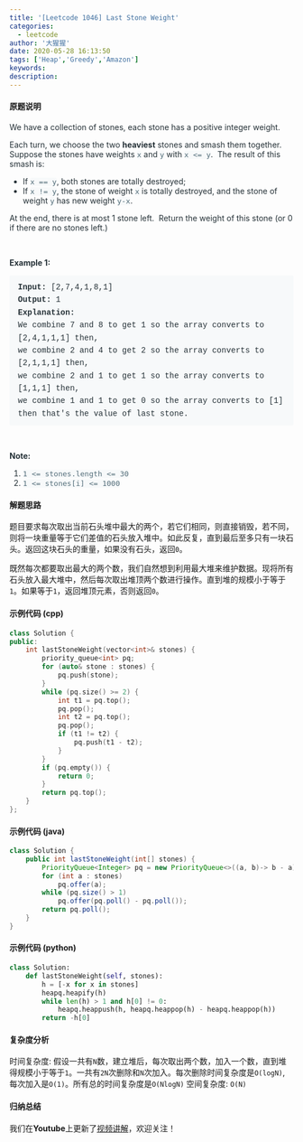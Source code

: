 ```yaml
---
title: '[Leetcode 1046] Last Stone Weight'
categories:
  - leetcode
author: '大猩猩'
date: 2020-05-28 16:13:50
tags: ['Heap','Greedy','Amazon']
keywords:
description:
---
```

#### 原题说明
<p style="font-size: 14px; margin-bottom: 1em; color: rgb(38, 50, 56); font-family: -apple-system, system-ui, &quot;Segoe UI&quot;, &quot;PingFang SC&quot;, &quot;Hiragino Sans GB&quot;, &quot;Microsoft YaHei&quot;, &quot;Helvetica Neue&quot;, Helvetica, Arial, sans-serif, &quot;Apple Color Emoji&quot;, &quot;Segoe UI Emoji&quot;, &quot;Segoe UI Symbol&quot;;">We have a collection of stones, each stone&nbsp;has a positive integer weight.</p><p style="font-size: 14px; margin-bottom: 1em; color: rgb(38, 50, 56); font-family: -apple-system, system-ui, &quot;Segoe UI&quot;, &quot;PingFang SC&quot;, &quot;Hiragino Sans GB&quot;, &quot;Microsoft YaHei&quot;, &quot;Helvetica Neue&quot;, Helvetica, Arial, sans-serif, &quot;Apple Color Emoji&quot;, &quot;Segoe UI Emoji&quot;, &quot;Segoe UI Symbol&quot;;">Each turn, we choose the two&nbsp;<span style="font-weight: bolder;">heaviest</span>&nbsp;stones&nbsp;and smash them together.&nbsp; Suppose the stones have weights&nbsp;<code style="font-family: monospace; font-size: 13px; color: rgb(84, 110, 122); background-color: rgb(247, 249, 250); border-radius: 3px;">x</code>&nbsp;and&nbsp;<code style="font-family: monospace; font-size: 13px; color: rgb(84, 110, 122); background-color: rgb(247, 249, 250); border-radius: 3px;">y</code>&nbsp;with&nbsp;<code style="font-family: monospace; font-size: 13px; color: rgb(84, 110, 122); background-color: rgb(247, 249, 250); border-radius: 3px;">x &lt;= y</code>.&nbsp; The result of this smash is:</p><ul style="margin-bottom: 1em; color: rgb(38, 50, 56); font-family: -apple-system, system-ui, &quot;Segoe UI&quot;, &quot;PingFang SC&quot;, &quot;Hiragino Sans GB&quot;, &quot;Microsoft YaHei&quot;, &quot;Helvetica Neue&quot;, Helvetica, Arial, sans-serif, &quot;Apple Color Emoji&quot;, &quot;Segoe UI Emoji&quot;, &quot;Segoe UI Symbol&quot;;"><li>If&nbsp;<code style="font-family: monospace; font-size: 13px; color: rgb(84, 110, 122); background-color: rgb(247, 249, 250); border-radius: 3px;">x == y</code>, both stones are totally destroyed;</li><li>If&nbsp;<code style="font-family: monospace; font-size: 13px; color: rgb(84, 110, 122); background-color: rgb(247, 249, 250); border-radius: 3px;">x != y</code>, the stone of weight&nbsp;<code style="font-family: monospace; font-size: 13px; color: rgb(84, 110, 122); background-color: rgb(247, 249, 250); border-radius: 3px;">x</code>&nbsp;is totally destroyed, and the stone of weight&nbsp;<code style="font-family: monospace; font-size: 13px; color: rgb(84, 110, 122); background-color: rgb(247, 249, 250); border-radius: 3px;">y</code>&nbsp;has new weight&nbsp;<code style="font-family: monospace; font-size: 13px; color: rgb(84, 110, 122); background-color: rgb(247, 249, 250); border-radius: 3px;">y-x</code>.</li></ul><p style="font-size: 14px; margin-bottom: 1em; color: rgb(38, 50, 56); font-family: -apple-system, system-ui, &quot;Segoe UI&quot;, &quot;PingFang SC&quot;, &quot;Hiragino Sans GB&quot;, &quot;Microsoft YaHei&quot;, &quot;Helvetica Neue&quot;, Helvetica, Arial, sans-serif, &quot;Apple Color Emoji&quot;, &quot;Segoe UI Emoji&quot;, &quot;Segoe UI Symbol&quot;;">At the end, there is at most 1 stone left.&nbsp; Return the weight of this stone (or 0 if there are no stones left.)</p><p style="font-size: 14px; margin-bottom: 1em; color: rgb(38, 50, 56); font-family: -apple-system, system-ui, &quot;Segoe UI&quot;, &quot;PingFang SC&quot;, &quot;Hiragino Sans GB&quot;, &quot;Microsoft YaHei&quot;, &quot;Helvetica Neue&quot;, Helvetica, Arial, sans-serif, &quot;Apple Color Emoji&quot;, &quot;Segoe UI Emoji&quot;, &quot;Segoe UI Symbol&quot;;">&nbsp;</p><p style="font-size: 14px; margin-bottom: 1em; color: rgb(38, 50, 56); font-family: -apple-system, system-ui, &quot;Segoe UI&quot;, &quot;PingFang SC&quot;, &quot;Hiragino Sans GB&quot;, &quot;Microsoft YaHei&quot;, &quot;Helvetica Neue&quot;, Helvetica, Arial, sans-serif, &quot;Apple Color Emoji&quot;, &quot;Segoe UI Emoji&quot;, &quot;Segoe UI Symbol&quot;;"><span style="font-weight: bolder;">Example 1:</span></p><pre style="font-family: SFMono-Regular, Consolas, &quot;Liberation Mono&quot;, Menlo, Courier, monospace; margin-bottom: 1em; background: rgb(247, 249, 250); padding: 10px 15px; color: rgb(38, 50, 56); line-height: 1.6; border-radius: 3px; white-space: pre-wrap;"><span style="font-weight: bolder;">Input: </span>[2,7,4,1,8,1]
<span style="font-weight: bolder;">Output: </span>1
<span style="font-weight: bolder;">Explanation: </span>
We combine 7 and 8 to get 1 so the array converts to [2,4,1,1,1] then,
we combine 2 and 4 to get 2 so the array converts to [2,1,1,1] then,
we combine 2 and 1 to get 1 so the array converts to [1,1,1] then,
we combine 1 and 1 to get 0 so the array converts to [1] then that's the value of last stone.</pre><p style="font-size: 14px; margin-bottom: 1em; color: rgb(38, 50, 56); font-family: -apple-system, system-ui, &quot;Segoe UI&quot;, &quot;PingFang SC&quot;, &quot;Hiragino Sans GB&quot;, &quot;Microsoft YaHei&quot;, &quot;Helvetica Neue&quot;, Helvetica, Arial, sans-serif, &quot;Apple Color Emoji&quot;, &quot;Segoe UI Emoji&quot;, &quot;Segoe UI Symbol&quot;;">&nbsp;</p><p style="font-size: 14px; margin-bottom: 1em; color: rgb(38, 50, 56); font-family: -apple-system, system-ui, &quot;Segoe UI&quot;, &quot;PingFang SC&quot;, &quot;Hiragino Sans GB&quot;, &quot;Microsoft YaHei&quot;, &quot;Helvetica Neue&quot;, Helvetica, Arial, sans-serif, &quot;Apple Color Emoji&quot;, &quot;Segoe UI Emoji&quot;, &quot;Segoe UI Symbol&quot;;"><span style="font-weight: bolder;">Note:</span></p><ol style="margin-bottom: 1em; color: rgb(38, 50, 56); font-family: -apple-system, system-ui, &quot;Segoe UI&quot;, &quot;PingFang SC&quot;, &quot;Hiragino Sans GB&quot;, &quot;Microsoft YaHei&quot;, &quot;Helvetica Neue&quot;, Helvetica, Arial, sans-serif, &quot;Apple Color Emoji&quot;, &quot;Segoe UI Emoji&quot;, &quot;Segoe UI Symbol&quot;;"><li><code style="font-family: monospace; font-size: 13px; color: rgb(84, 110, 122); background-color: rgb(247, 249, 250); border-radius: 3px;">1 &lt;= stones.length &lt;= 30</code></li><li><code style="font-family: monospace; font-size: 13px; color: rgb(84, 110, 122); background-color: rgb(247, 249, 250); border-radius: 3px;">1 &lt;= stones[i] &lt;= 1000</code></li></ol>
<!--more-->

#### 解题思路
题目要求每次取出当前石头堆中最大的两个，若它们相同，则直接销毁，若不同，则将一块重量等于它们差值的石头放入堆中。如此反复，直到最后至多只有一块石头。返回这块石头的重量，如果没有石头，返回`0`。

既然每次都要取出最大的两个数，我们自然想到利用最大堆来维护数据。现将所有石头放入最大堆中，然后每次取出堆顶两个数进行操作。直到堆的规模小于等于`1`。如果等于`1`，返回堆顶元素，否则返回`0`。

#### 示例代码 (cpp)
```cpp
class Solution {
public:
    int lastStoneWeight(vector<int>& stones) {
        priority_queue<int> pq;
        for (auto& stone : stones) {
            pq.push(stone);
        }
        while (pq.size() >= 2) {
            int t1 = pq.top();
            pq.pop();
            int t2 = pq.top();
            pq.pop();
            if (t1 != t2) {
                pq.push(t1 - t2);
            }
        }
        if (pq.empty()) {
            return 0;
        }
        return pq.top();
    }
};
```

#### 示例代码 (java)
```java
class Solution {
    public int lastStoneWeight(int[] stones) {
        PriorityQueue<Integer> pq = new PriorityQueue<>((a, b)-> b - a);
        for (int a : stones)
            pq.offer(a);
        while (pq.size() > 1)
            pq.offer(pq.poll() - pq.poll());
        return pq.poll();
    }
}
```

#### 示例代码 (python)
```python
class Solution:
    def lastStoneWeight(self, stones):
        h = [-x for x in stones]
        heapq.heapify(h)
        while len(h) > 1 and h[0] != 0:
            heapq.heappush(h, heapq.heappop(h) - heapq.heappop(h))
        return -h[0]
```

#### 复杂度分析
时间复杂度: 假设一共有`N`数，建立堆后，每次取出两个数，加入一个数，直到堆得规模小于等于`1`。一共有`2N`次删除和`N`次加入。每次删除时间复杂度是`O(logN)`, 每次加入是`O(1)`。所有总的时间复杂度是`O(NlogN)`
空间复杂度: `O(N)`

#### 归纳总结
我们在**Youtube**上更新了[视频讲解](https://youtu.be/jkjG2Xnn-i8)，欢迎关注！